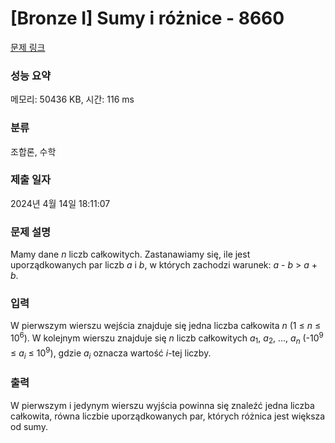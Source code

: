 # [Bronze I] Sumy i różnice - 8660 

[문제 링크](https://www.acmicpc.net/problem/8660) 

### 성능 요약

메모리: 50436 KB, 시간: 116 ms

### 분류

조합론, 수학

### 제출 일자

2024년 4월 14일 18:11:07

### 문제 설명

<p>Mamy dane <em>n</em> liczb całkowitych. Zastanawiamy się, ile jest uporządkowanych par liczb <em>a</em> i <em>b</em>, w których zachodzi warunek: <em>a</em> - <em>b</em> > <em>a</em> + <em>b</em>.</p>

### 입력 

 <p>W pierwszym wierszu wejścia znajduje się jedna liczba całkowita <em>n</em> (1 ≤ <em>n</em> ≤ 10<sup>6</sup>). W kolejnym wierszu znajduje się <em>n</em> liczb całkowitych <em>a</em><sub>1</sub>, <em>a</em><sub>2</sub>, ..., <em>a<sub>n</sub></em> (-10<sup>9</sup> ≤ <em>a<sub>i</sub></em> ≤ 10<sup>9</sup>), gdzie <em>a<sub>i</sub></em> oznacza wartość <em>i</em>-tej liczby.</p>

### 출력 

 <p>W pierwszym i jedynym wierszu wyjścia powinna się znaleźć jedna liczba całkowita, równa liczbie uporządkowanych par, których różnica jest większa od sumy.</p>

